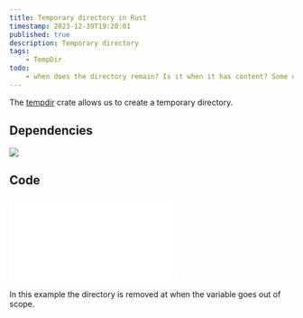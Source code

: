 ```yaml
---
title: Temporary directory in Rust
timestamp: 2023-12-39T19:20:01
published: true
description: Temporary directory
tags:
    - TempDir
todo:
    - when does the directory remain? Is it when it has content? Some other reason?
---
```


The [tempdir](https://crates.io/crates/tempdir) crate allows us to create a temporary directory.


## Dependencies

![](examples/temporary-folder/Cargo.toml)

## Code

![](examples/temporary-folder/src/main.rs)

In this example the directory is removed at when the variable goes out of scope.

